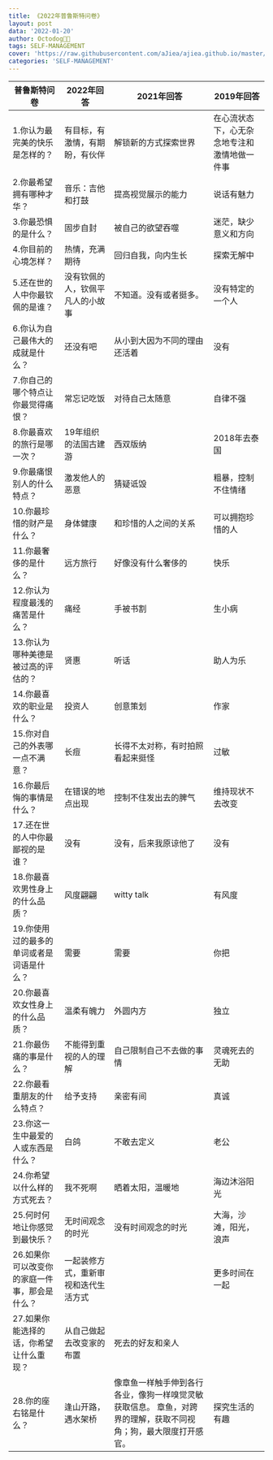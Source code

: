 ```yaml
---
title: 《2022年普鲁斯特问卷》
layout: post
data: '2022-01-20'
author: Octodog🐙🐶
tags: SELF-MANAGEMENT
cover: 'https://raw.githubusercontent.com/aJiea/ajiea.github.io/master/_posts/220120/COVER.JPG'
categories: 'SELF-MANAGEMENT'
---
```


| 普鲁斯特问卷     | 2022年回答    | 2021年回答 | 2019年回答 |
|--------------|-----------|------------|------------|
| 1.你认为最完美的快乐是怎样的？| 有目标，有激情，有期盼，有伙伴   | 解锁新的方式探索世界   |在心流状态下，心无杂念地专注和激情地做一件事      |
| 2.你最希望拥有哪种才华？ | 音乐：吉他和打鼓 |   提高视觉展示的能力     |   说话有魅力   |
| 3.你最恐惧的是什么？    | 固步自封 |  被自己的欲望吞噬     |    迷茫，缺少意义和方向   |
|  4.你目前的心境怎样？  | 热情，充满期待    |   回归自我，向内生长   | 探索无解中
| 5.还在世的人中你最钦佩的是谁？  | 没有钦佩的人，钦佩平凡人的小故事 |   不知道。没有或者挺多。    |   没有特定的一个人     |
| 6.你认为自己最伟大的成就是什么？  | 还没有吧      |  从小到大因为不同的理由还活着   | 没有  |
| 7.你自己的哪个特点让你最觉得痛恨？ | 常忘记吃饭  |   对待自己太随意     | 自律不强     |
| 8.你最喜欢的旅行是哪一次？  | 19年组织的法国古建游 |    西双版纳    |   2018年去泰国    |
| 9.你最痛恨别人的什么特点？     | 激发他人的恶意 |  猜疑诋毁     |  粗暴，控制不住情绪    |
| 10.你最珍惜的财产是什么？  | 身体健康 |    和珍惜的人之间的关系   |   可以拥抱珍惜的人   |
| 11.你最奢侈的是什么？   | 远方旅行 |  好像没有什么奢侈的     |   快乐     |
| 12.你认为程度最浅的痛苦是什么？  | 痛经 |     手被书割   | 生小病     |
| 13.你认为哪种美德是被过高的评估的？ | 贤惠 |   听话    |  助人为乐     |
| 14.你最喜欢的职业是什么？  | 投资人 |  创意策划     |  作家    |
| 15.你对自己的外表哪一点不满意？ | 长痘 |   长得不太对称，有时拍照看起来挺怪     |  过敏    |
| 16.你最后悔的事情是什么？ | 在错误的地点出现  |  控制不住发出去的脾气     |   维持现状不去改变   |
| 17.还在世的人中你最鄙视的是谁？   | 没有 |    没有，后来我原谅他了   |  没有    |
| 18.你最喜欢男性身上的什么品质？| 风度翩翩 |   witty talk    |   有风度     |
| 19.你使用过的最多的单词或者是词语是什么？   | 需要 |  需要     |   你把     |
| 20.你最喜欢女性身上的什么品质？  | 温柔有魄力  |    外圆内方   |独立|
|  21.你最伤痛的事是什么？   | 不能得到重视的人的理解 |   自己限制自己不去做的事情    |   灵魂死去的无助    |
| 22.你最看重朋友的什么特点？ | 给予支持 |     亲密有间   |   真诚    |
| 23.你这一生中最爱的人或东西是什么？    | 白鸽 |   不敢去定义     |  老公     |
| 24.你希望以什么样的方式死去？ | 我不死啊 |   晒着太阳，温暖地     |     海边沐浴阳光  |
| 25.何时何地让你感觉到最快乐？    | 无时间观念的时光 |   没有时间观念的时光    |    大海，沙滩，阳光，浪声   |
| 26.如果你可以改变你的家庭一件事，那会是什么？  | 一起装修方式，重新审视和迭代生活方式  |       |    更多时间在一起  |
| 27.如果你能选择的话，你希望让什么重现？    | 从自己做起去改变家的布置      |   死去的好友和亲人   |
| 28.你的座右铭是什么？| 逢山开路，遇水架桥 |  像章鱼一样触手伸到各行各业，像狗一样嗅觉灵敏获取信息。 章鱼，对跨界的理解，获取不同视角；狗，最大限度打开感官。  |  探究生活的有趣    |
